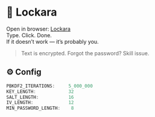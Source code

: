 # 🔐 Lockara  
Open in browser: [Lockara](https://lockara.github.io)  
Type. Click. Done.  
If it doesn’t work — it’s probably you.

> Text is encrypted. Forgot the password? Skill issue.

## ⚙️ Config

```js
PBKDF2_ITERATIONS:     5_000_000
KEY_LENGTH:            32
SALT_LENGTH:           16
IV_LENGTH:             12
MIN_PASSWORD_LENGTH:    8
